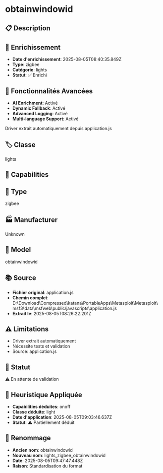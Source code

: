 # obtainwindowid

## 📋 Description

## 🔧 Enrichissement
- **Date d'enrichissement**: 2025-08-05T08:40:35.849Z
- **Type**: zigbee
- **Catégorie**: lights
- **Statut**: ✅ Enrichi

## 🚀 Fonctionnalités Avancées
- **AI Enrichment**: Activé
- **Dynamic Fallback**: Activé
- **Advanced Logging**: Activé
- **Multi-language Support**: Activé

Driver extrait automatiquement depuis application.js

## 🏷️ Classe
lights

## 🔧 Capabilities


## 📡 Type
zigbee

## 🏭 Manufacturer
Unknown

## 📱 Model
obtainwindowid

## 📚 Source
- **Fichier original**: application.js
- **Chemin complet**: D:\Download\Compressed\katana\PortableApps\Metasploit\Metasploit\msf3\data\msfweb\public\javascripts\application.js
- **Extrait le**: 2025-08-05T08:26:22.201Z

## ⚠️ Limitations
- Driver extrait automatiquement
- Nécessite tests et validation
- Source: application.js

## 🚀 Statut
⚠️ En attente de validation

## 🧠 Heuristique Appliquée
- **Capabilities déduites**: onoff
- **Classe déduite**: light
- **Date d'application**: 2025-08-05T09:03:46.637Z
- **Statut**: ⚠️ Partiellement déduit

## 🔄 Renommage
- **Ancien nom**: obtainwindowid
- **Nouveau nom**: lights_zigbee_obtainwindowid
- **Date**: 2025-08-05T09:47:47.448Z
- **Raison**: Standardisation du format
